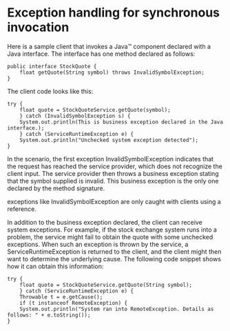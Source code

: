 <!-- image -->

# Exception handling for synchronous invocation

<!-- image -->

Here is a sample client that invokes a Java™ component
declared with a Java interface. The interface has one method
declared as follows:

```
public interface StockQuote {
	float getQuote(String symbol) throws InvalidSymbolException;
}
```

The client code looks like this:

```
try {
	float quote = StockQuoteService.getQuote(symbol);
	} catch (InvalidSymbolException s) {
	System.out.println(This is business exception declared in the Java interface.);
	} catch (ServiceRuntimeException e) {
	System.out.println("Unchecked system exception detected");
}
```

In the scenario, the first exception InvalidSymbolException indicates that the request has
reached the service provider, which does not recognize the client input. The service provider then
throws a business exception stating that the symbol supplied is invalid. This business exception is
the only one declared by the method signature.

exceptions like InvalidSymbolException are only caught with clients using a reference.

In addition to the business exception declared, the client can receive system exceptions. For
example, if the stock exchange system runs into a problem, the service might fail to obtain the
quote with some unchecked exceptions. When such an exception is thrown by the service, a
ServiceRuntimeException is returned to the client, and the client might then want to determine the
underlying cause. The following code snippet shows how it can obtain this information:

```
try {
	float quote = StockQuoteService.getQuote(String symbol);
	} catch (ServiceRuntimeException e) {
	Throwable t = e.getCause();
	if (t instanceof RemoteException) {
	System.out.println("System ran into RemoteException. Details as follows: " + e.toString());
}
```